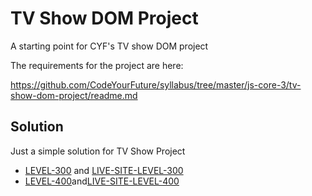# TV Show DOM Project

A starting point for CYF's TV show DOM project

The requirements for the project are here:

https://github.com/CodeYourFuture/syllabus/tree/master/js-core-3/tv-show-dom-project/readme.md

## Solution

Just a simple solution for TV Show Project

- [LEVEL-300](https://syllabus.codeyourfuture.io/js-core-3/tv-show-dom-project/level-300/) and [LIVE-SITE-LEVEL-300](https://tv-show-solution-jimijos.netlify.app/)
- [LEVEL-400](https://syllabus.codeyourfuture.io/js-core-3/tv-show-dom-project/level-400/)and[LIVE-SITE-LEVEL-400](https://tv-project-solution-level-400-jimijos.netlify.app/)
